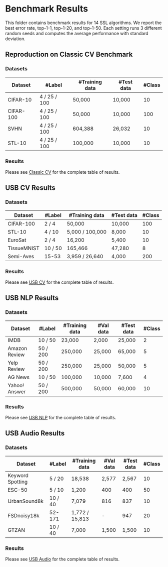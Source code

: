 # Benchmark Results

This folder contains benchmark results for 14 SSL algorithms. We report the best error rate, top-1-1, top-1-20, and top-1-50. Each setting runs 3 different random seeds and computes the average performance with standard deviation.

## Reproduction on Classic CV Benchmark
### Datasets
| Dataset    | #Label          | #Training data    | #Test data        | #Class            |
|------------|-----------------|-------------|------------|--------|
| CIFAR-10   | 4 / 25 / 100    | 50,000      | 10,000     | 10     |
| CIFAR-100  | 4 / 25 / 100    | 50,000      | 10,000     | 100    |
| SVHN       | 4 / 25 / 100    | 604,388     | 26,032     | 10     |
| STL-10     | 4 / 25 / 100    | 100,000     | 10,000     | 10     |

### Results
Please see [Classic CV](Classic_CV.xls) for the complete table of results.

## USB CV Results
### Datasets
| Dataset    | #Label          | #Training data    | #Test data        | #Class            |
|------------|-----------------|-------------|------------|--------|
| CIFAR-100  | 2 / 4     | 50,000         | 10,000    | 100    |
| STL-10     | 4 / 10    | 5,000 / 100,000| 8,000     | 10     |
| EuroSat    | 2 / 4     | 16,200         | 5,400     | 10     |
| TissueMNIST| 10 / 50   | 165,466        | 47,280    | 8      |
| Semi-Aves  | 15-53     |3,959 / 26,640  | 4,000     | 200    |

### Results
Please see [USB CV](USB_CV.xls) for the complete table of results.

## USB NLP Results
### Datasets
| Dataset    | #Label          | #Training data    | #Val data   | #Test data        | #Class            |
|------------|-----------------|-------------------|-------------|-------------------|-------------------|
| IMDB          | 10 / 50    | 23,000      | 2,000      | 25,000 | 2      |
| Amazon Review | 50 / 200   | 250,000     | 25,000     | 65,000 | 5      |
| Yelp Review   | 50 / 200   | 250,000     | 25,000     | 50,000 | 5      |
| AG News       | 10 / 50    | 100,000     | 10,000     | 7,600  | 4      |
| Yahoo! Answer | 50 / 200   | 500,000     | 50,000     | 60,000 | 10     |


### Results
Please see [USB NLP](USB_NLP.xls) for the complete table of results.

## USB Audio Results
### Datasets
| Dataset    | #Label          | #Training data    | #Val data   | #Test data        | #Class            |
|------------|-----------------|-------------------|-------------|-------------------|-------------------|
| Keyword Spotting | 5 / 20    | 18,538         | 2,577   | 2,567 | 10      |
| ESC-50           | 5 / 10    | 1,200          | 400     | 400   | 50      |
| UrbanSound8k     | 10 / 40   | 7,079          | 816     | 837   | 10      |
| FSDnoisy18k      | 52-171    | 1,772 / 15,813 | -       | 947   | 20      |
| GTZAN            | 10 / 40   | 7,000          | 1,500   | 1,500 | 10      |

### Results
Please see [USB Audio](USB_Audio.xls) for the complete table of results.
